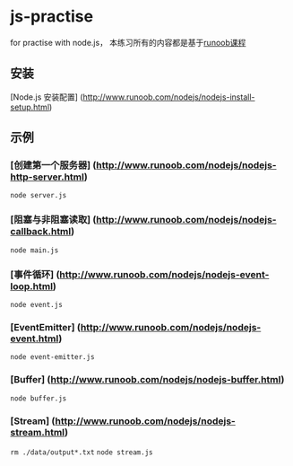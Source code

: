 # js-practise

for practise with node.js， 本练习所有的内容都是基于[runoob课程](http://www.runoob.com/nodejs/nodejs-tutorial.html "Node.js教程")  

## 安装

[Node.js 安装配置] (http://www.runoob.com/nodejs/nodejs-install-setup.html)

## 示例

### [创建第一个服务器] (http://www.runoob.com/nodejs/nodejs-http-server.html)
 `node server.js`

### [阻塞与非阻塞读取] (http://www.runoob.com/nodejs/nodejs-callback.html)
 `node main.js`

### [事件循环] (http://www.runoob.com/nodejs/nodejs-event-loop.html)
 `node event.js`

### [EventEmitter] (http://www.runoob.com/nodejs/nodejs-event.html)
 `node event-emitter.js`

### [Buffer] (http://www.runoob.com/nodejs/nodejs-buffer.html)
 `node buffer.js`

### [Stream] (http://www.runoob.com/nodejs/nodejs-stream.html)
 `rm ./data/output*.txt`
 `node stream.js`
